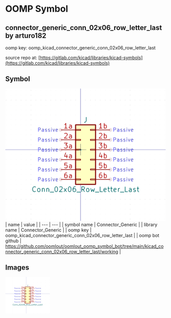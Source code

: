 # OOMP Symbol  
## connector_generic_conn_02x06_row_letter_last  by arturo182  
  
oomp key: oomp_kicad_connector_generic_conn_02x06_row_letter_last  
  
source repo at: [https://gitlab.com/kicad/libraries/kicad-symbols](https://gitlab.com/kicad/libraries/kicad-symbols)  
## Symbol  
  
[![working.png](working_600.png)](working.png)  
| name | value | 
| --- | --- | 
| symbol name | Connector_Generic | 
| library name | Connector_Generic | 
| oomp key | oomp_kicad_connector_generic_conn_02x06_row_letter_last | 
| oomp bot github | https://github.com/oomlout/oomlout_oomp_symbol_bot/tree/main/kicad_connector_generic_conn_02x06_row_letter_last/working | 
## Images  
  
[![working.png](working_140.png)](working.png)  
